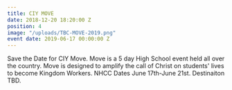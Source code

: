 ```yaml
---
title: CIY MOVE
date: 2018-12-20 18:20:00 Z
position: 4
image: "/uploads/TBC-MOVE-2019.png"
event date: 2019-06-17 00:00:00 Z
---
```


Save the Date for CIY Move. Move is a 5 day High School event held all over the country. Move is designed to amplify the call of Christ on students' lives to become Kingdom Workers. NHCC Dates June 17th-June 21st. Destinaiton TBD.